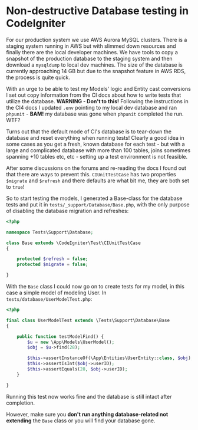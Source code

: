 # Non-destructive Database testing in CodeIgniter

For our production system we use AWS Aurora MySQL clusters. There is a staging system running in AWS but with slimmed down resources and finally there are the local developer machines. We have tools to copy a snapshot of the production database to the staging system and then download a `mysqldump` to local dev machines. The size of the database is currently approaching 14 GB but due to the snapshot feature in AWS RDS, the process is quite quick.

With an urge to be able to test my Models' logic and Entity cast conversions I set out copy information from the CI docs about how to write tests that utilize the database. **WARNING - Don't to this!** Following the instructions in the CI4 docs I updated `.env` pointing to my local dev database and ran `phpunit` - **BAM!** my database was gone when `phpunit` completed the run. WTF?

Turns out that the default mode of CI's database is to tear-down the database and reset everything when running tests! Clearly a good idea in some cases as you get a fresh, known database for each test - but with a large and complicated database with more than 100 tables, joins sometimes spanning +10 tables etc, etc - setting up a test environment is not feasible. 

After some discussions on the forums and re-reading the docs I found out that there are ways to prevent this. `CIUnitTestCase` has two properties `$migrate` and `$refresh` and there defaults are what bit me, they are both set to `true`!

So to start testing the models, I generated a Base-class for the database tests and put it in `tests/_support/Database/Base.php`, with the only purpose of disabling the database migration and refreshes:

```php
<?php

namespace Tests\Support\Database;

class Base extends \CodeIgniter\Test\CIUnitTestCase
{

    protected $refresh = false;
    protected $migrate = false;

}
```

With the `Base` class I could now go on to create tests for my model, in this case a simple model of modeling User. In `tests/database/UserModelTest.php`:

```php
<?php

final class UserModelTest extends \Tests\Support\Database\Base
{

    public function testModelFind() {
        $u = new \App\Models\UserModel();
        $obj = $u->find(28);

        $this->assertInstanceOf(\App\Entities\UserEntity::class, $obj);
        $this->assertIsInt($obj->userID);
        $this->assertEquals(28, $obj->userID);
    }

}
```

Running this test now works fine and the database is still intact after completion. 

However, make sure you **don't run anything database-related not extending** the `Base` class or you will find your database gone.